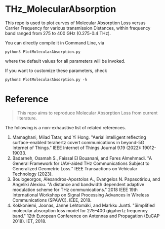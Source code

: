# THz_MolecularAbsorption
This repo is used to plot curves of Molecular Absorption Loss versus Carrier Frequency for various transmission Distances, within frequency band ranged from 275 to 400 GHz (0.275-0.4 THz).

You can directly compile it in Command Line, via

`python3 PlotMolecularAbsorption.py`

where the default values for all parameters will be invoked.

If you want to customize these parameters, check

`python3 PlotMolecularAbsorption.py -h`

# Reference
> This repo aims to reproduce Molecular Absorption Loss from current literature.

The following is a non-exhaustive list of related references.
1. Mamaghani, Milad Tatar, and Yi Hong. "Aerial intelligent reflecting surface-enabled terahertz covert communications in beyond-5G Internet of Things." IEEE Internet of Things Journal 9.19 (2022): 19012-19033.
2. Badarneh, Osamah S., Faissal El Bouanani, and Fares Almehmadi. "A General Framework for UAV-aided THz Communications Subject to Generalized Geometric Loss." IEEE Transactions on Vehicular Technology (2023).
3. Boulogeorgos, Alexandros-Apostolos A., Evangelos N. Papasotiriou, and Angeliki Alexiou. "A distance and bandwidth dependent adaptive modulation scheme for THz communications." 2018 IEEE 19th International Workshop on Signal Processing Advances in Wireless Communications (SPAWC). IEEE, 2018.
4. Kokkoniemi, Joonas, Janne Lehtomäki, and Markku Juntti. "Simplified molecular absorption loss model for 275–400 gigahertz frequency band." 12th European Conference on Antennas and Propagation (EuCAP 2018). IET, 2018.